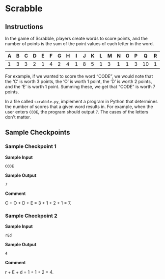 # Scrabble

## Instructions

In the game of Scrabble, players create words to score points, and the number of points is the sum of the point values of each letter in the word.

| A | B | C | D | E | F | G | H | I | J | K | L | M | N | O | P | Q  | R | S | T | U | V | W | X | Y | Z  |
|---|---|---|---|---|---|---|---|---|---|---|---|---|---|---|---|----|---|---|---|---|---|---|---|---|----|
| 1 | 3 | 3 | 2 | 1 | 4 | 2 | 4 | 1 | 8 | 5 | 1 | 3 | 1 | 1 | 3 | 10 | 1 | 1 | 1 | 1 | 4 | 4 | 8 | 4 | 10 |

For example, if we wanted to score the word “CODE”, we would note that the ‘C’ is worth 3 points, the ‘O’ is worth 1 point, the ‘D’ is worth 2 points, and the ‘E’ is worth 1 point. Summing these, we get that “CODE” is worth 7 points.

In a file called `scrabble.py`, implement a program in Python that determines the number of scores that a given word results in. For example, when the user enters `CODE`, the program should output `7`. The cases of the letters don't matter.

## Sample Checkpoints

### Sample Checkpoint 1

**Sample Input**

```
CODE
```

**Sample Output**

```
7
```

**Comment**

C + O + D + E = 3 + 1 + 2 + 1 = 7.

### Sample Checkpoint 2

**Sample Input**

```
rEd
```

**Sample Output**

```
4
```

**Comment**

r + E + d = 1 + 1 + 2 = 4.
